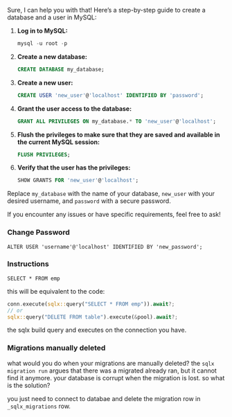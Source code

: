Sure, I can help you with that! Here’s a step-by-step guide to create a database and a user in MySQL:

1. **Log in to MySQL:**

   ```sql
   mysql -u root -p
   ```

2. **Create a new database:**

   ```sql
   CREATE DATABASE my_database;
   ```

3. **Create a new user:**

   ```sql
   CREATE USER 'new_user'@'localhost' IDENTIFIED BY 'password';
   ```

4. **Grant the user access to the database:**

   ```sql
   GRANT ALL PRIVILEGES ON my_database.* TO 'new_user'@'localhost';
   ```

5. **Flush the privileges to make sure that they are saved and available in the current MySQL session:**

   ```sql
   FLUSH PRIVILEGES;
   ```

6. **Verify that the user has the privileges:**
   ```sql
   SHOW GRANTS FOR 'new_user'@'localhost';
   ```

Replace `my_database` with the name of your database, `new_user` with your desired username, and `password` with a secure password.

If you encounter any issues or have specific requirements, feel free to ask!

### Change Password

```
ALTER USER 'username'@'localhost' IDENTIFIED BY 'new_password';
```
### Instructions
```
SELECT * FROM emp
```
this will be equivalent to the code:
```rust
conn.execute(sqlx::query("SELECT * FROM emp")).await?;
// or
sqlx::query("DELETE FROM table").execute(&pool).await?;
```

the sqlx build query and executes on the connection you have.


### Migrations manually deleted

what would you do when your migrations are manually deleted?
the `sqlx migration run` argues that there was a migrated already ran, but it cannot find it anymore.
your database is corrupt when the migration is lost. so what is the solution?

you just need to connect to databae and delete the migration row in `_sqlx_migrations` row.
